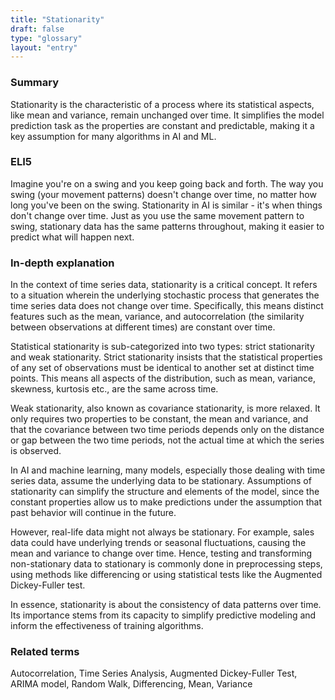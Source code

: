 ```yaml
---
title: "Stationarity"
draft: false
type: "glossary"
layout: "entry"
---
```


### Summary
Stationarity is the characteristic of a process where its statistical aspects, like mean and variance, remain unchanged over time. It simplifies the model prediction task as the properties are constant and predictable, making it a key assumption for many algorithms in AI and ML.

### ELI5
Imagine you're on a swing and you keep going back and forth. The way you swing (your movement patterns) doesn't change over time, no matter how long you've been on the swing. Stationarity in AI is similar - it's when things don't change over time. Just as you use the same movement pattern to swing, stationary data has the same patterns throughout, making it easier to predict what will happen next.

### In-depth explanation
In the context of time series data, stationarity is a critical concept. It refers to a situation wherein the underlying stochastic process that generates the time series data does not change over time. Specifically, this means distinct features such as the mean, variance, and autocorrelation (the similarity between observations at different times) are constant over time.

Statistical stationarity is sub-categorized into two types: strict stationarity and weak stationarity. Strict stationarity insists that the statistical properties of any set of observations must be identical to another set at distinct time points. This means all aspects of the distribution, such as mean, variance, skewness, kurtosis etc., are the same across time.

Weak stationarity, also known as covariance stationarity, is more relaxed. It only requires two properties to be constant, the mean and variance, and that the covariance between two time periods depends only on the distance or gap between the two time periods, not the actual time at which the series is observed.

In AI and machine learning, many models, especially those dealing with time series data, assume the underlying data to be stationary. Assumptions of stationarity can simplify the structure and elements of the model, since the constant properties allow us to make predictions under the assumption that past behavior will continue in the future.

However, real-life data might not always be stationary. For example, sales data could have underlying trends or seasonal fluctuations, causing the mean and variance to change over time. Hence, testing and transforming non-stationary data to stationary is commonly done in preprocessing steps, using methods like differencing or using statistical tests like the Augmented Dickey-Fuller test.

In essence, stationarity is about the consistency of data patterns over time. Its importance stems from its capacity to simplify predictive modeling and inform the effectiveness of training algorithms.

### Related terms
Autocorrelation, Time Series Analysis, Augmented Dickey-Fuller Test, ARIMA model, Random Walk, Differencing, Mean, Variance
